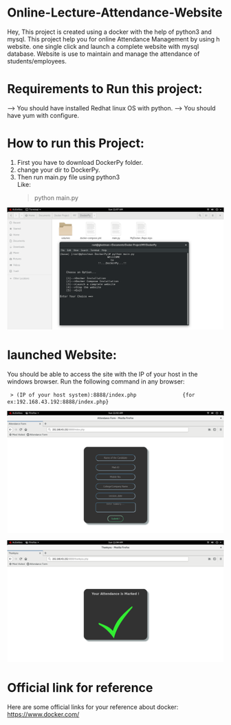 # Online-Lecture-Attendance-Website
Hey, This project is created using a docker with the help of python3 and mysql. This project help you for online Attendance Management by using h website. one single click and launch a complete website with mysql database. Website is use to maintain and manage the attendance of students/employees.

# Requirements to Run this project:
--> You should have installed Redhat linux OS with python.
--> You should have yum with configure.

# How to run this Project:
1. First you have to download DockerPy folder.
2. change your dir to DockerPy.
3. Then run main.py file using python3     
    Like:
     > python main.py

![](Main.png)

# launched Website:
You should be able to access the site with the IP of your host in the windows browser.
Run the following command in any browser:

     > (IP of your host system):8888/index.php               {for ex:192.168.43.192:8888/index.php}

![](Front-End.PNG)

![](Marked-Attend.PNG)


# Official link for reference                                                                          
  Here are some official links for your reference about docker:
  https://www.docker.com/
